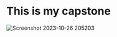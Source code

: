# This is my capstone
![Screenshot 2023-10-26 205203](https://github.com/akhilsomaiya07/financial-tracker/assets/56009275/5120efc8-c8a1-4571-96ec-709437b14607)
